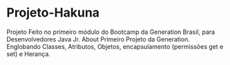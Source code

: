 # Projeto-Hakuna
Projeto Feito no primeiro módulo do Bootcamp da Generation Brasil, para Desenvolvedores Java Jr. About Primeiro Projeto da Generation. Englobando Classes, Atributos, Objetos, encapsulamento (permissões get e set) e Herança.

